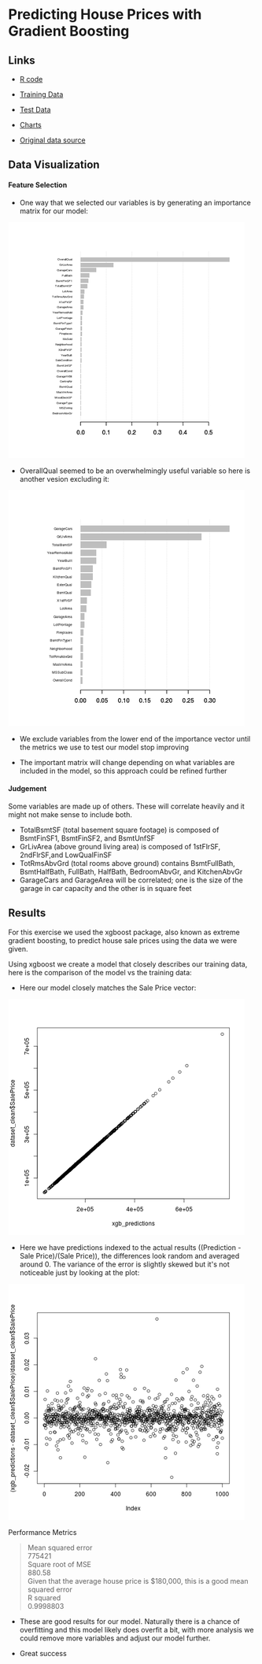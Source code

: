 
# Predicting House Prices with Gradient Boosting #


## Links ##

* [R code](https://github.com/szahanov/house_prices_regression/blob/master/house_prices_regression.R)

* [Training Data](https://github.com/szahanov/house_prices_regression/blob/master/train.csv)

* [Test Data](https://github.com/szahanov/house_prices_regression/blob/master/test.csv)

* [Charts](https://github.com/szahanov/house_prices_regression/blob/master/charts/)

* [Original data source](https://www.kaggle.com/c/house-prices-advanced-regression-techniques)


## Data Visualization ##

#### Feature Selection ####

* One way that we selected our variables is by generating an importance matrix for our model:

![Importance Matrix](https://raw.githubusercontent.com/szahanov/house_prices_regression/master/charts/importance_matrix.png "Importance Matrix")

* OverallQual seemed to be an overwhelmingly useful variable so here is another vesion excluding it:

![Importance Matrix excluding OveralQual](https://raw.githubusercontent.com/szahanov/house_prices_regression/master/charts/importance_matrix_without_overallqual.png "Importance Matrix excluding OveralQual")

* We exclude variables from the lower end of the importance vector until the metrics we use to test our model stop improving

* The important matrix will change depending on what variables are included in the model, so this approach could be refined further


#### Judgement ####

Some variables are made up of others. These will correlate heavily and it might not make sense to include both.

* TotalBsmtSF (total basement square footage) is composed of BsmtFinSF1, BsmtFinSF2, and BsmtUnfSF
* GrLivArea (above ground living area) is composed of 1stFlrSF, 2ndFlrSF,and LowQualFinSF
* TotRmsAbvGrd (total rooms above ground) contains BsmtFullBath, BsmtHalfBath, FullBath, HalfBath, BedroomAbvGr, and KitchenAbvGr
* GarageCars and GarageArea will be correlated; one is the size of the garage in car capacity and the other is in square feet



## Results ##

For this exercise we used the xgboost package, also known as extreme gradient boosting, to predict house sale prices using the data we were given.

Using xgboost we create a model that closely describes our training data, here is the comparison of the model vs the training data:

* Here our model closely matches the Sale Price vector:

![Predictions vs Sale Prices](https://raw.githubusercontent.com/szahanov/house_prices_regression/master/charts/xgbplot1.png "Predictions vs Sale Prices")

* Here we have predictions indexed to the actual results ((Prediction - Sale Price)/(Sale Price)), the differences look random and averaged around 0. The variance of the error is slightly skewed but it's not noticeable just by looking at the plot:

![(Prediction - Sale Price)/(Sale Price)](https://raw.githubusercontent.com/szahanov/house_prices_regression/master/charts/xgbplot3.png "(Prediction - Sale Price)/(Sale Price)")

Performance Metrics  
>   Mean squared error  
>       775421  
>   Square root of MSE  
>       880.58  
>   Given that the average house price is $180,000, this is a good mean squared error  
>   R squared  
>       0.9998803  

* These are good results for our model. Naturally there is a chance of overfitting and this model likely does overfit a bit, with more analysis we could remove more variables and adjust our model further.

* Great success


